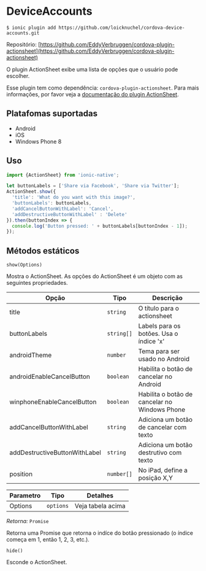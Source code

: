DeviceAccounts
===========

```
$ ionic plugin add https://github.com/loicknuchel/cordova-device-accounts.git
```

Repositório: [https://github.com/EddyVerbruggen/cordova-plugin-actionsheet](https://github.com/EddyVerbruggen/cordova-plugin-actionsheet)

O plugin ActionSheet exibe uma lista de opções que o usuário pode escolher. 

Esse plugin tem como dependência: ```cordova-plugin-actionsheet```. Para mais informações, por favor veja a [documentação do plugin ActionSheet](https://github.com/EddyVerbruggen/cordova-plugin-actionsheet).

Platafomas suportadas
-----
- Android
- iOS
- Windows Phone 8

Uso
---

``` javascript
import {ActionSheet} from 'ionic-native';

let buttonLabels = ['Share via Facebook', 'Share via Twitter'];
ActionSheet.show({
  'title': 'What do you want with this image?',
  'buttonLabels': buttonLabels,
  'addCancelButtonWithLabel': 'Cancel',
  'addDestructiveButtonWithLabel' : 'Delete'
}).then(buttonIndex => {
  console.log('Button pressed: ' + buttonLabels[buttonIndex - 1]);
});
```

Métodos estáticos
-----------------

``` show(Options) ```

Mostra o ActionSheet. As opções do ActionSheet é um objeto com as seguintes propriedades.

| Opção                         | Tipo      | Descrição                                    |
|-------------------------------|-----------|----------------------------------------------|
| title                         |`string`   | O título para o actionsheet                  |
| buttonLabels                  |`string[]` | Labels para os botões. Usa o índice 'x'      |
| androidTheme                  |`number`   | Tema para ser usado no Android               |
| androidEnableCancelButton     |`boolean`  | Habilita o botão de cancelar no Android      |
| winphoneEnableCancelButton    |`boolean`  | Habilita o botão de cancelar no Windows Phone|
| addCancelButtonWithLabel      |`string`   | Adiciona um botão de cancelar com texto      |
| addDestructiveButtonWithLabel |`string`   | Adiciona um botão destrutivo com texto       |
| position                      |`number[]` | No iPad, define a posição X,Y				   |

| Parametro                     | Tipo         | Detalhes                                     |
|-------------------------------|--------------|----------------------------------------------|
| Options                       |```options``` | Veja tabela acima                  		  |

*Retorna:* ```Promise``` 

Retorna uma Promise que retorna o indíce do botão pressionado (o índice começa em 1, então 1, 2, 3, etc.).

``` hide() ```

Esconde o ActionSheet.
